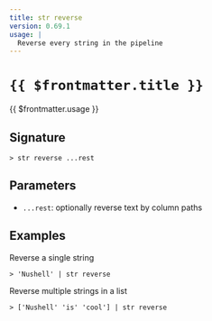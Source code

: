 ```yaml
---
title: str reverse
version: 0.69.1
usage: |
  Reverse every string in the pipeline
---
```


# <code>{{ $frontmatter.title }}</code>

<div style='white-space: pre-wrap;'>{{ $frontmatter.usage }}</div>

## Signature

```> str reverse ...rest```

## Parameters

 -  `...rest`: optionally reverse text by column paths

## Examples

Reverse a single string
```shell
> 'Nushell' | str reverse
```

Reverse multiple strings in a list
```shell
> ['Nushell' 'is' 'cool'] | str reverse
```
